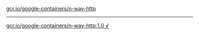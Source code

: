 [gcr.io/google-containers/n-way-http](https://hub.docker.com/r/anjia0532/n-way-http/tags/) 

----
[gcr.io/google-containers/n-way-http:1.0 √](https://hub.docker.com/r/anjia0532/n-way-http/tags/)

